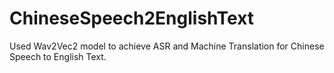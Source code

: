 # ChineseSpeech2EnglishText
Used Wav2Vec2 model to achieve ASR and Machine Translation for Chinese Speech to English Text.
